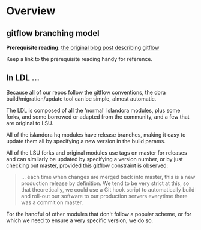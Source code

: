 # Overview

## gitflow branching model

**Prerequisite reading**: [the original blog post describing gitflow](http://nvie.com/posts/a-successful-git-branching-model/)

Keep a link to the prerequisite reading handy for reference.

## In LDL ...

Because all of our repos follow the gitflow conventions, the dora build/migration/update tool can be simple, almost automatic.

The LDL is composed of all the 'normal' Islandora modules, plus some forks, and some borrowed or adapted from the community, and a few that are original to LSU.

All of the islandora hq modules have release branches, making it easy to update them all by specifying a new version in the build params.

All of the LSU forks and original modules use tags on master for releases and can similarly be updated by specifying a version number, or by just checking out master, provided this gitflow constraint is observed:
>... each time when changes are merged back into master, this is a new production release by definition. We tend to be very strict at this, so that theoretically, we could use a Git hook script to automatically build and roll-out our software to our production servers everytime there was a commit on master.

For the handful of other modules that don't follow a popular scheme, or for which we need to ensure a very specific version, we do so.
